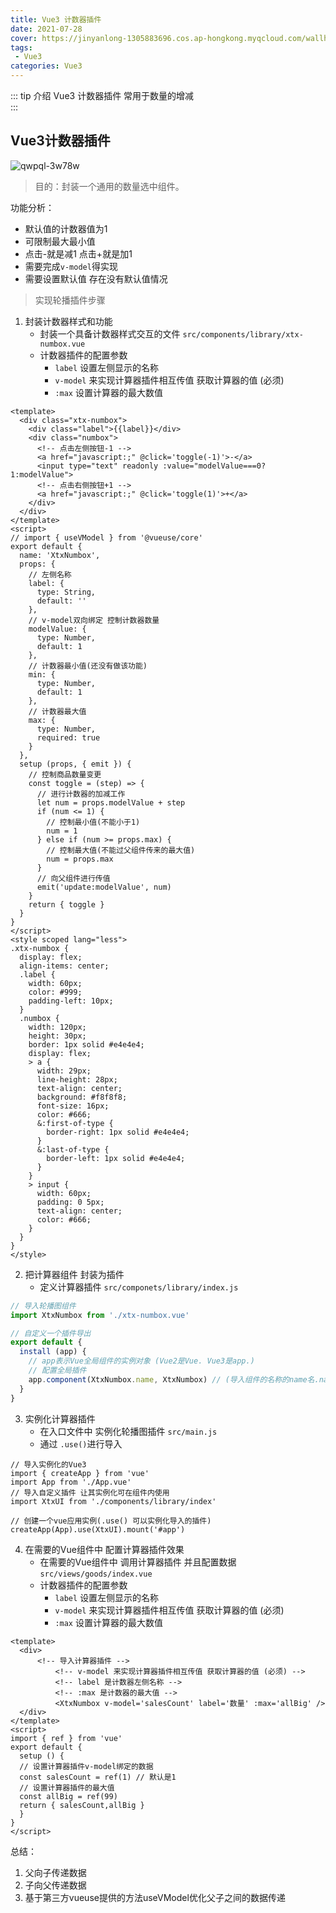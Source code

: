 ```yaml
---
title: Vue3 计数器插件
date: 2021-07-28
cover: https://jinyanlong-1305883696.cos.ap-hongkong.myqcloud.com/wallhaven-1kdl93.jpg
tags:
 - Vue3
categories: Vue3
---
```


::: tip 介绍
Vue3 计数器插件 常用于数量的增减<br>
:::

<!-- more -->

## Vue3计数器插件

![qwpql-3w78w](https://jinyanlong-1305883696.cos.ap-hongkong.myqcloud.com/qwpql-3w78w.gif)

> 目的：封装一个通用的数量选中组件。

功能分析：

- 默认值的计数器值为1
- 可限制最大最小值
- 点击-就是减1  点击+就是加1
- 需要完成`v-model`得实现
- 需要设置默认值 存在没有默认值情况

> 实现轮播插件步骤

1. 封装计数器样式和功能
   * 封装一个具备计数器样式交互的文件  `src/components/library/xtx-numbox.vue`
   * 计数器插件的配置参数
     * `label` 设置左侧显示的名称
     * `v-model` 来实现计算器插件相互传值 获取计算器的值 (必须)
     * `:max` 设置计算器的最大数值

```vue
<template>
  <div class="xtx-numbox">
    <div class="label">{{label}}</div>
    <div class="numbox">
      <!-- 点击左侧按钮-1 -->
      <a href="javascript:;" @click='toggle(-1)'>-</a>
      <input type="text" readonly :value="modelValue===0?1:modelValue">
      <!-- 点击右侧按钮+1 -->
      <a href="javascript:;" @click='toggle(1)'>+</a>
    </div>
  </div>
</template>
<script>
// import { useVModel } from '@vueuse/core'
export default {
  name: 'XtxNumbox',
  props: {
    // 左侧名称
    label: {
      type: String,
      default: ''
    },
    // v-model双向绑定 控制计数器数量
    modelValue: {
      type: Number,
      default: 1
    },
    // 计数器最小值(还没有做该功能)
    min: {
      type: Number,
      default: 1
    },
    // 计数器最大值
    max: {
      type: Number,
      required: true
    }
  },
  setup (props, { emit }) {
    // 控制商品数量变更
    const toggle = (step) => {
      // 进行计数器的加减工作
      let num = props.modelValue + step
      if (num <= 1) {
        // 控制最小值(不能小于1)
        num = 1
      } else if (num >= props.max) {
        // 控制最大值(不能过父组件传来的最大值)
        num = props.max
      }
      // 向父组件进行传值
      emit('update:modelValue', num)
    }
    return { toggle }
  }
}
</script>
<style scoped lang="less">
.xtx-numbox {
  display: flex;
  align-items: center;
  .label {
    width: 60px;
    color: #999;
    padding-left: 10px;
  }
  .numbox {
    width: 120px;
    height: 30px;
    border: 1px solid #e4e4e4;
    display: flex;
    > a {
      width: 29px;
      line-height: 28px;
      text-align: center;
      background: #f8f8f8;
      font-size: 16px;
      color: #666;
      &:first-of-type {
        border-right: 1px solid #e4e4e4;
      }
      &:last-of-type {
        border-left: 1px solid #e4e4e4;
      }
    }
    > input {
      width: 60px;
      padding: 0 5px;
      text-align: center;
      color: #666;
    }
  }
}
</style>

```

2. 把计算器组件 封装为插件
   * 定义计算器插件 `src/componets/library/index.js`

```js
// 导入轮播图组件
import XtxNumbox from './xtx-numbox.vue'

// 自定义一个插件导出
export default {
  install (app) {
    // app表示Vue全局组件的实例对象 (Vue2是Vue. Vue3是app.)
    // 配置全局插件
    app.component(XtxNumbox.name, XtxNumbox) // (导入组件的名称的name名.name,导入组件的名称)
  }
}
```

3. 实例化计算器插件
   * 在入口文件中 实例化轮播图插件 `src/main.js`
   * 通过 `.use()`进行导入

```JS
// 导入实例化的Vue3
import { createApp } from 'vue'
import App from './App.vue'
// 导入自定义插件 让其实例化可在组件内使用
import XtxUI from './components/library/index'

// 创建一个vue应用实例(.use() 可以实例化导入的插件)
createApp(App).use(XtxUI).mount('#app')
```

4. 在需要的Vue组件中 配置计算器插件效果 
   * 在需要的Vue组件中 调用计算器插件 并且配置数据 `src/views/goods/index.vue`
   * 计数器插件的配置参数
     * `label` 设置左侧显示的名称
     * `v-model` 来实现计算器插件相互传值 获取计算器的值 (必须)
     * `:max` 设置计算器的最大数值

```vue
<template>
  <div>
      <!-- 导入计算器插件 -->
          <!-- v-model 来实现计算器插件相互传值 获取计算器的值 (必须) -->
          <!-- label 是计数器左侧名称 -->
          <!-- :max 是计数器的最大值 -->
          <XtxNumbox v-model='salesCount' label='数量' :max='allBig' />
  </div>
</template>
<script>
import { ref } from 'vue'
export default {
  setup () {
  // 设置计算器插件v-model绑定的数据
  const salesCount = ref(1) // 默认是1
  // 设置计算器插件的最大值
  const allBig = ref(99)
  return { salesCount,allBig }
  }
}
</script>
```

总结：

1. 父向子传递数据
2. 子向父传递数据
3. 基于第三方vueuse提供的方法useVModel优化父子之间的数据传递

